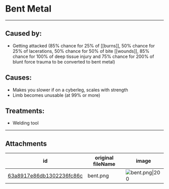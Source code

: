 # Bent Metal

 

---

## Caused by:

- Getting attacked (85% chance for 25% of [[burns]], 50% chance for 25% of lacerations, 50% chance for 50% of bite [[wounds]], 85% chance for 100% of deep tissue injury and 75% chance for 200% of blunt force trauma to be converted to bent metal)

## Causes:

- Makes you slower if on a cyberleg, scales with strength
- Limb becomes unusable (at 99% or more) 

## Treatments:

- Welding tool

---

## Attachments

id | original fileName | image
---|---|---
[63a8917e86db1302236fc86c](63a8917e86db1302236fc86c.png) | bent.png | ![bent.png\|200](63a8917e86db1302236fc86c.png)